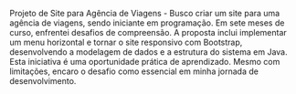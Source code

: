 Projeto de Site para Agência de Viagens - 
Busco criar um site para uma agência de viagens, sendo iniciante em programação. Em sete meses de curso, enfrentei desafios de compreensão. A proposta inclui implementar um menu horizontal e tornar o site responsivo com Bootstrap, desenvolvendo a modelagem de dados e a estrutura do sistema em Java. Esta iniciativa é uma oportunidade prática de aprendizado. Mesmo com limitações, encaro o desafio como essencial em minha jornada de desenvolvimento.
